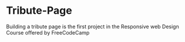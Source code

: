 # Tribute-Page 
 Building a tribute page is the first project in the Responsive web Design Course offered by FreeCodeCamp
